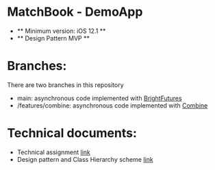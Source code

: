 # MatchBook - DemoApp
- ** Minimum version: iOS 12.1 **
- ** Design Pattern MVP **

# Branches:
There are two branches in this repository
- main: asynchronous code implemented with [BrightFutures](https://github.com/Thomvis/BrightFutures)
- /features/combine: asynchronous code implemented with [Combine](https://developer.apple.com/documentation/combine)


# Technical documents:
- Technical assignment [link](iOS_Engineer_recruitment-tech_assignment.pdf)
- Design pattern and Class Hierarchy scheme [link](Pattern&ClassHierarchy.pptx)
